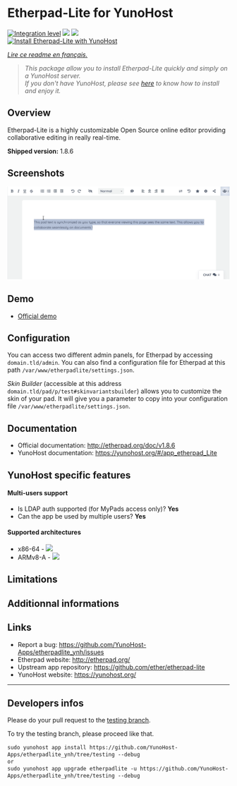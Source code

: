 # Etherpad-Lite for YunoHost

[![Integration level](https://dash.yunohost.org/integration/etherpadlite.svg)](https://dash.yunohost.org/appci/app/etherpadlite) ![](https://ci-apps.yunohost.org/ci/badges/etherpadlite.status.svg) [![](https://ci-apps.yunohost.org/ci/badges/etherpadlite.maintain.svg)](https://github.com/YunoHost/Apps/#what-to-do-if-i-cant-maintain-my-app-anymore-)  
[![Install Etherpad-Lite with YunoHost](https://install-app.yunohost.org/install-with-yunohost.png)](https://install-app.yunohost.org/?app=etherpadlite)

*[Lire ce readme en français.](./README_fr.md)*

> *This package allow you to install Etherpad-Lite quickly and simply on a YunoHost server.  
If you don't have YunoHost, please see [here](https://yunohost.org/#/install) to know how to install and enjoy it.*

## Overview
Etherpad-Lite is a highly customizable Open Source online editor providing collaborative editing in really real-time.

**Shipped version:** 1.8.6

## Screenshots

![](https://github.com/ether/etherpad-lite/blob/develop/doc/images/etherpad_demo.gif)

## Demo

* [Official demo](https://video.etherpad.com/)

## Configuration

You can access two different admin panels, for Etherpad by accessing `domain.tld/admin`. 
You can also find a configuration file for Etherpad at this path `/var/www/etherpadlite/settings.json`.

*Skin Builder* (accessible at this address `domain.tld/pad/p/test#skinvariantsbuilder`) allows you to customize the skin of your pad. It will give you a parameter to copy into your configuration file `/var/www/etherpadlite/settings.json`.

## Documentation

 * Official documentation: http://etherpad.org/doc/v1.8.6
 * YunoHost documentation: https://yunohost.org/#/app_etherpad_Lite

## YunoHost specific features

#### Multi-users support

 * Is LDAP auth supported (for MyPads access only)? **Yes**
 * Can the app be used by multiple users? **Yes**

#### Supported architectures

* x86-64 - [![](https://ci-apps.yunohost.org/ci/logs/etherpadlite%20%28Apps%29.svg)](https://ci-apps.yunohost.org/ci/apps/etherpadlite/)
* ARMv8-A - [![](https://ci-apps-arm.yunohost.org/ci/logs/etherpadlite%20%28Apps%29.svg)](https://ci-apps-arm.yunohost.org/ci/apps/etherpadlite/)

## Limitations

## Additionnal informations

## Links

 * Report a bug: https://github.com/YunoHost-Apps/etherpadlite_ynh/issues
 * Etherpad website: http://etherpad.org/
 * Upstream app repository: https://github.com/ether/etherpad-lite
 * YunoHost website: https://yunohost.org/

---

## Developers infos

Please do your pull request to the [testing branch](https://github.com/YunoHost-Apps/etherpadlite_ynh/tree/testing).

To try the testing branch, please proceed like that.
```
sudo yunohost app install https://github.com/YunoHost-Apps/etherpadlite_ynh/tree/testing --debug
or
sudo yunohost app upgrade etherpadlite -u https://github.com/YunoHost-Apps/etherpadlite_ynh/tree/testing --debug
```
